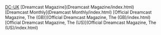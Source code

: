 [DC-UK](DC-UK/index.html)
[Dreamcast Magazine](Dreamcast Magazine/index.html)
[Dreamcast Monthly](Dreamcast Monthly/index.html)
[Official Dreamcast Magazine, The (GB)](Official Dreamcast Magazine, The (GB)/index.html)
[Official Dreamcast Magazine, The (US)](Official Dreamcast Magazine, The (US)/index.html)
